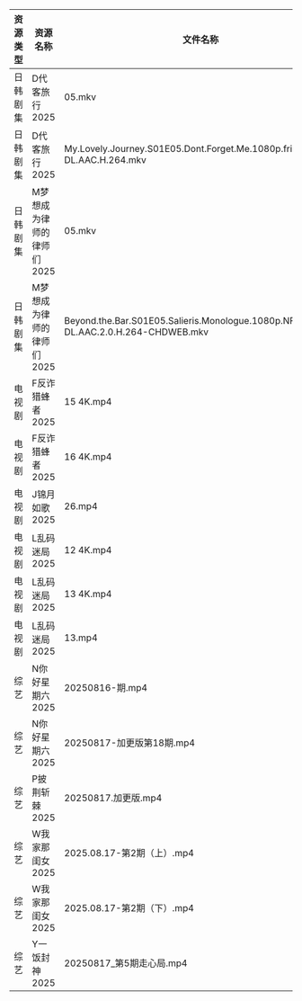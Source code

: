 | 资源类型 | 资源名称            | 文件名称                                                                              | 分享链接                                 | 更新时间                |
| ---- | --------------- | --------------------------------------------------------------------------------- | ------------------------------------ | ------------------- |
| 日韩剧集 | D代客旅行2025       | 05.mkv                                                                            | https://pan.quark.cn/s/ffaab0f06b8d  | 2025-08-17 01:18:01 |
| 日韩剧集 | D代客旅行2025       | My.Lovely.Journey.S01E05.Dont.Forget.Me.1080p.friDay.WEB-DL.AAC.H.264.mkv         | https://pan.quark.cn/s/ffaab0f06b8d  | 2025-08-17 10:18:09 |
| 日韩剧集 | M梦想成为律师的律师们2025 | 05.mkv                                                                            | https://pan.quark.cn/s/d4ecaff7fa34  | 2025-08-17 01:26:28 |
| 日韩剧集 | M梦想成为律师的律师们2025 | Beyond.the.Bar.S01E05.Salieris.Monologue.1080p.NF.WEB-DL.AAC.2.0.H.264-CHDWEB.mkv | https://pan.quark.cn/s/d4ecaff7fa34  | 2025-08-17 01:26:23 |
| 电视剧  | F反诈猎蜂者2025      | 15 4K.mp4                                                                         | https://www.alipan.com/s/y2n2PsHN76n | 2025-08-17 19:00:46 |
| 电视剧  | F反诈猎蜂者2025      | 16 4K.mp4                                                                         | https://www.alipan.com/s/y2n2PsHN76n | 2025-08-17 19:00:45 |
| 电视剧  | J锦月如歌2025       | 26.mp4                                                                            | https://www.alipan.com/s/jdpjNxUdeEZ | 2025-08-17 19:00:58 |
| 电视剧  | L乱码迷局2025       | 12 4K.mp4                                                                         | https://www.alipan.com/s/CJ4yqcSAku1 | 2025-08-17 19:01:08 |
| 电视剧  | L乱码迷局2025       | 13 4K.mp4                                                                         | https://www.alipan.com/s/CJ4yqcSAku1 | 2025-08-17 19:01:07 |
| 电视剧  | L乱码迷局2025       | 13.mp4                                                                            | https://www.alipan.com/s/CJ4yqcSAku1 | 2025-08-17 15:01:04 |
| 综艺   | N你好星期六2025      | 20250816-期.mp4                                                                    | https://www.alipan.com/s/nvuMvPrHLGa | 2025-08-17 08:02:25 |
| 综艺   | N你好星期六2025      | 20250817-加更版第18期.mp4                                                              | https://www.alipan.com/s/nvuMvPrHLGa | 2025-08-17 13:02:21 |
| 综艺   | P披荆斩棘2025       | 20250817.加更版.mp4                                                                  | https://pan.quark.cn/s/9ae1eb01008d  | 2025-08-17 16:43:24 |
| 综艺   | W我家那闺女2025      | 2025.08.17-第2期（上）.mp4                                                             | https://pan.quark.cn/s/382e9ca0c203  | 2025-08-17 16:44:49 |
| 综艺   | W我家那闺女2025      | 2025.08.17-第2期（下）.mp4                                                             | https://pan.quark.cn/s/382e9ca0c203  | 2025-08-17 16:44:47 |
| 综艺   | Y一饭封神2025       | 20250817_第5期走心局.mp4                                                               | https://www.alipan.com/s/w4Qpfj6YdVw | 2025-08-17 18:02:30 |
